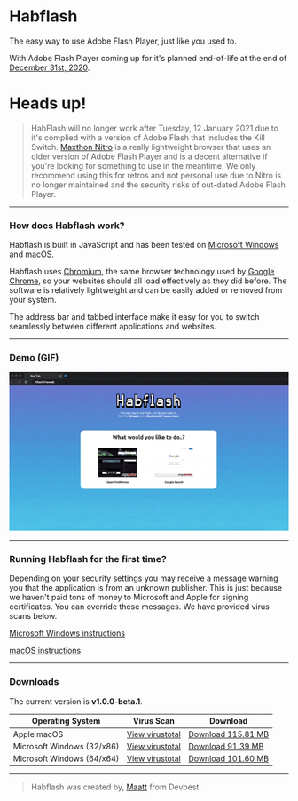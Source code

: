 # Habflash
The easy way to use Adobe Flash Player, just like you used to.

With Adobe Flash Player coming up for it's planned end-of-life at the end of [December 31st, 2020][1].

# Heads up!
> HabFlash will no longer work after Tuesday, 12 January 2021 due to it's complied with a version of Adobe Flash that includes the Kill Switch. [Maxthon Nitro][15] is a really lightweight browser that uses an older version of Adobe Flash Player and is a decent alternative if you're looking for something to use in the meantime. We only recommend using this for retros and not personal use due to Nitro is no longer maintained and the security risks of out-dated Adobe Flash Player.

---

### How does Habflash work?
Habflash is built in JavaScript and has been tested on [Microsoft Windows][2] and [macOS][3].

Habflash uses [Chromium][4], the same browser technology used by [Google Chrome][4], so your websites should all load effectively as they did before. The software is relatively lightweight and can be easily added or removed from your system.

The address bar and tabbed interface make it easy for you to switch seamlessly between different applications and websites.

---

### Demo (GIF)
![Demo](https://raw.githubusercontent.com/RetroResources/Habflash/main/demo.gif)

---

### Running Habflash for the first time?
Depending on your security settings you may receive a message warning you that the application is from an unknown publisher. This is just because we haven't paid tons of money to Microsoft and Apple for signing certificates. You can override these messages. We have provided virus scans below.

[Microsoft Windows instructions][6]

[macOS instructions][7]

---

### Downloads

The current version is **v1.0.0-beta.1**.

| Operating System           | Virus Scan            | Download                 |
|----------------------------|-----------------------|--------------------------|
| Apple macOS                | [View virustotal][8]  | [Download 115.81 MB][9]  |
| Microsoft Windows (32/x86) | [View virustotal][10] | [Download 91.39 MB][11]  |
| Microsoft Windows (64/x64) | [View virustotal][12] | [Download 101.60 MB][13] |



---

> Habflash was created by, [Maatt][14] from Devbest.


[1]: https://www.adobe.com/products/flashplayer/end-of-life.html
[2]: https://en.wikipedia.org/wiki/Microsoft_Windows
[3]: https://en.wikipedia.org/wiki/MacOS
[4]: https://en.wikipedia.org/wiki/Chromium_(web_browser)
[5]: https://en.wikipedia.org/wiki/Google_Chrome
[6]: https://www.pcworld.com/article/3197443/how-to-get-past-windows-defender-smartscreen-in-windows-10.html
[7]: https://www.imore.com/how-open-apps-anywhere-macos-catalina-and-mojave
[8]: https://www.virustotal.com/gui/file/f78ee57069aa717a8e45fc3ceb3c29f72766493a3d01d8bf949fb5d16df7fe61/detection
[9]: https://github.com/RetroResources/Habflash/releases/download/v1.0.0-beta.1/Habflash.dmg
[10]: https://www.virustotal.com/gui/file/409edda02f28beadb418a0e4418538e5a57263c30a6cc72db7ddb41877084799/detection
[11]: https://github.com/RetroResources/Habflash/releases/download/v1.0.0-beta.1/Habflash_32.exe
[12]: https://www.virustotal.com/gui/file/fe3fafacbc9deb5a1e5c0037335d5716e657a2839ac5d034eda517e4f25e7214/detection
[13]: https://github.com/RetroResources/Habflash/releases/download/v1.0.0-beta.1/Habflash_64.exe
[14]: https://devbest.com/threads/habflash-the-easy-way-to-use-flash-just-like-you-used-to.91405
[15]: https://devbest.com/threads/habflash-the-easy-way-to-use-flash-just-like-you-used-to.91405
